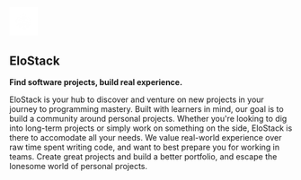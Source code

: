 <img src="https://github.com/spaaacy/elostack/blob/main/public/logo.png?raw=true" width="10%" height="10%" />

## EloStack

**Find software projects, build real experience.**

EloStack is your hub to discover and venture on new projects in your journey to programming mastery. Built with learners in mind, our goal is to build a community around personal projects. Whether you're looking to dig into long-term projects or simply work on something on the side, EloStack is there to accomodate all your needs. We value real-world experience over raw time spent writing code, and want to best prepare you for working in teams. Create great projects and build a better portfolio, and escape the lonesome world of personal projects.
